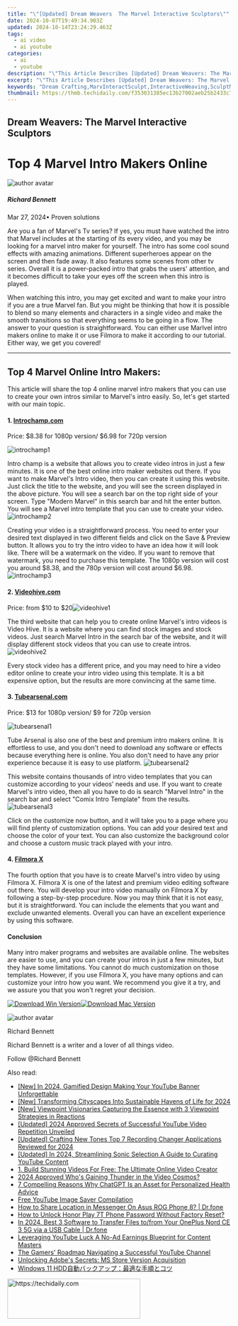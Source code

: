 ```yaml
---
title: "\"[Updated] Dream Weavers  The Marvel Interactive Sculptors\""
date: 2024-10-07T19:49:34.903Z
updated: 2024-10-14T23:24:29.463Z
tags:
  - ai video
  - ai youtube
categories:
  - ai
  - youtube
description: "\"This Article Describes [Updated] Dream Weavers: The Marvel Interactive Sculptors\""
excerpt: "\"This Article Describes [Updated] Dream Weavers: The Marvel Interactive Sculptors\""
keywords: "Dream Crafting,MarvInteractSculpt,InteractiveWeaving,SculptMastersDream,DreamArtisansMarvel,WeaveMakersInteractive,MarvelSculptorFantasy"
thumbnail: https://thmb.techidaily.com/f353031385ec13b27002aeb25b2433c7b7f2839e202aee43a31b71787185171a.jpg
---
```


## Dream Weavers: The Marvel Interactive Sculptors

# Top 4 Marvel Intro Makers Online

![author avatar](https://images.wondershare.com/filmora/article-images/richard-bennett.jpg)

##### Richard Bennett

 Mar 27, 2024• Proven solutions

Are you a fan of Marvel's Tv series? If yes, you must have watched the intro that Marvel includes at the starting of its every video, and you may be looking for a marvel intro maker for yourself. The intro has some cool sound effects with amazing animations. Different superheroes appear on the screen and then fade away. It also features some scenes from other tv series. Overall it is a power-packed intro that grabs the users' attention, and it becomes difficult to take your eyes off the screen when this intro is played.

When watching this intro, you may get excited and want to make your intro if you are a true Marvel fan. But you might be thinking that how it is possible to blend so many elements and characters in a single video and make the smooth transitions so that everything seems to be going in a flow. The answer to your question is straightforward. You can either use Marlvel intro makers online to make it or use Filmora to make it according to our tutorial. Either way, we get you covered!

---

## **Top 4 Marvel Online Intro Makers:**

This article will share the top 4 online marvel intro makers that you can use to create your own intros similar to Marvel's intro easily. So, let's get started with our main topic.

#### **1\.** [**Introchamp.com**](http://www.introchamp.com)

Price: $8.38 for 1080p version/ $6.98 for 720p version

 ![introchamp1](https://images.wondershare.com/filmora/article-images/introchamp1.png)

Intro champ is a website that allows you to create video intros in just a few minutes. It is one of the best online intro maker websites out there. If you want to make Marvel's Intro video, then you can create it using this website. Just click the title to the website, and you will see the screen displayed in the above picture. You will see a search bar on the top right side of your screen. Type "Modern Marvel" in this search bar and hit the enter button. You will see a Marvel intro template that you can use to create your video.![introchamp2](https://images.wondershare.com/filmora/article-images/introchamp2.png)

Creating your video is a straightforward process. You need to enter your desired text displayed in two different fields and click on the Save & Preview button. It allows you to try the intro video to have an idea how it will look like. There will be a watermark on the video. If you want to remove that watermark, you need to purchase this template. The 1080p version will cost you around $8.38, and the 780p version will cost around $6.98.![introchamp3](https://images.wondershare.com/filmora/article-images/introchamp3.png)

#### **2\.** [**Videohive.com**](https://videohive.net/)

Price: from $10 to $20![videohive1](https://images.wondershare.com/filmora/article-images/videohive1.png)

The third website that can help you to create online Marvel's intro videos is Video Hive. It is a website where you can find stock images and stock videos. Just search Marvel Intro in the search bar of the website, and it will display different stock videos that you can use to create intros. ![videohive2](https://images.wondershare.com/filmora/article-images/videohive2.png)

Every stock video has a different price, and you may need to hire a video editor online to create your intro video using this template. It is a bit expensive option, but the results are more convincing at the same time.

#### **3\.** [**Tubearsenal.com**](https://tubearsenal.com/)

Price: $13 for 1080p version/ $9 for 720p version

 ![tubearsenal1](https://images.wondershare.com/filmora/article-images/tubearsenal1.png)

Tube Arsenal is also one of the best and premium intro makers online. It is effortless to use, and you don't need to download any software or effects because everything here is online. You also don't need to have any prior experience because it is easy to use platform. ![tubearsenal2](https://images.wondershare.com/filmora/article-images/tubearsenal2.png)

This website contains thousands of intro video templates that you can customize according to your videos' needs and use. If you want to create Marvel's intro video, then all you have to do is search "Marvel Intro" in the search bar and select "Comix Intro Template" from the results.![tubearsenal3](https://images.wondershare.com/filmora/article-images/tubearsenal3.png)

Click on the customize now button, and it will take you to a page where you will find plenty of customization options. You can add your desired text and choose the color of your text. You can also customize the background color and choose a custom music track played with your intro.

#### **4\.** [**Filmora X**](https://tools.techidaily.com/wondershare/filmora/download/)

The fourth option that you have is to create Marvel's intro video by using Filmora X. Filmora X is one of the latest and premium video editing software out there. You will develop your intro video manually on Filmora X by following a step-by-step procedure. Now you may think that it is not easy, but it is straightforward. You can include the elements that you want and exclude unwanted elements. Overall you can have an excellent experience by using this software.

#### Conclusion

Many intro maker programs and websites are available online. The websites are easier to use, and you can create your intros in just a few minutes, but they have some limitations. You cannot do much customization on those templates. However, if you use Filmora X, you have many options and can customize your intro how you want. We recommend you give it a try, and we assure you that you won't regret your decision.

[![Download Win Version](https://images.wondershare.com/filmora/guide/download-btn-win.jpg)](https://tools.techidaily.com/wondershare/filmora/download/)[![Download Mac Version](https://images.wondershare.com/filmora/guide/download-btn-mac.jpg)](https://tools.techidaily.com/wondershare/filmora/download/)

![author avatar](https://images.wondershare.com/filmora/article-images/richard-bennett.jpg)

Richard Bennett

Richard Bennett is a writer and a lover of all things video.

Follow @Richard Bennett

<ins class="adsbygoogle"
     style="display:block"
     data-ad-format="autorelaxed"
     data-ad-client="ca-pub-7571918770474297"
     data-ad-slot="1223367746"></ins>

<ins class="adsbygoogle"
     style="display:block"
     data-ad-client="ca-pub-7571918770474297"
     data-ad-slot="8358498916"
     data-ad-format="auto"
     data-full-width-responsive="true"></ins>

<span class="atpl-alsoreadstyle">Also read:</span>
<div><ul>
<li><a href="https://youtube-zero.techidaily.com/n-2024-gamified-design-making-your-youtube-banner-unforgettable/"><u>[New] In 2024, Gamified Design Making Your YouTube Banner Unforgettable</u></a></li>
<li><a href="https://youtube-sure.techidaily.com/ransforming-cityscapes-into-sustainable-havens-of-life-for-2024/"><u>[New] Transforming Cityscapes Into Sustainable Havens of Life for 2024</u></a></li>
<li><a href="https://youtube-zero.techidaily.com/iewpoint-visionaries-capturing-the-essence-with-3-viewpoint-strategies-in-reactions/"><u>[New] Viewpoint Visionaries Capturing the Essence with 3 Viewpoint Strategies in Reactions</u></a></li>
<li><a href="https://youtube-zero.techidaily.com/ed-2024-approved-secrets-of-successful-youtube-video-repetition-unveiled/"><u>[Updated] 2024 Approved Secrets of Successful YouTube Video Repetition Unveiled</u></a></li>
<li><a href="https://screen-capture.techidaily.com/updated-crafting-new-tones-top-7-recording-changer-applications-reviewed-for-2024/"><u>[Updated] Crafting New Tones Top 7 Recording Changer Applications Reviewed for 2024</u></a></li>
<li><a href="https://youtube-zero.techidaily.com/ed-in-2024-streamlining-sonic-selection-a-guide-to-curating-youtube-content/"><u>[Updated] In 2024, Streamlining Sonic Selection A Guide to Curating YouTube Content</u></a></li>
<li><a href="https://blog-min.techidaily.com/1-build-stunning-videos-for-free-the-ultimate-online-video-creator/"><u>1. Build Stunning Videos For Free: The Ultimate Online Video Creator</u></a></li>
<li><a href="https://youtube-zero.techidaily.com/approved-whos-gaining-thunder-in-the-video-cosmos/"><u>2024 Approved Who's Gaining Thunder in the Video Cosmos?</u></a></li>
<li><a href="https://tech-haven.techidaily.com/7-compelling-reasons-why-chatgpt-is-an-asset-for-personalized-health-advice/"><u>7 Compelling Reasons Why ChatGPT Is an Asset for Personalized Health Advice</u></a></li>
<li><a href="https://youtube-zero.techidaily.com/youtube-image-saver-compilation/"><u>Free YouTube Image Saver Compilation</u></a></li>
<li><a href="https://fake-location.techidaily.com/how-to-share-location-in-messenger-on-asus-rog-phone-8-drfone-by-drfone-virtual-android/"><u>How to Share Location in Messenger On Asus ROG Phone 8? | Dr.fone</u></a></li>
<li><a href="https://unlock-android.techidaily.com/how-to-unlock-honor-play-7t-phone-password-without-factory-reset-by-drfone-android/"><u>How to Unlock Honor Play 7T Phone Password Without Factory Reset?</u></a></li>
<li><a href="https://android-transfer.techidaily.com/in-2024-best-3-software-to-transfer-files-tofrom-your-oneplus-nord-ce-3-5g-via-a-usb-cable-drfone-by-drfone-transfer-from-android-transfer-from-android/"><u>In 2024, Best 3 Software to Transfer Files to/from Your OnePlus Nord CE 3 5G via a USB Cable | Dr.fone</u></a></li>
<li><a href="https://youtube-zero.techidaily.com/aging-youtube-luck-a-no-ad-earnings-blueprint-for-content-masters/"><u>Leveraging YouTube Luck A No-Ad Earnings Blueprint for Content Masters</u></a></li>
<li><a href="https://youtube-zero.techidaily.com/amers-roadmap-navigating-a-successful-youtube-channel/"><u>The Gamers' Roadmap Navigating a Successful YouTube Channel</u></a></li>
<li><a href="https://win11-tips.techidaily.com/unlocking-adobes-secrets-ms-store-version-acquisition/"><u>Unlocking Adobe's Secrets: MS Store Version Acquisition</u></a></li>
<li><a href="https://win-fantastic.techidaily.com/1728485762988-windows-11-hdd/"><u>Windows 11 HDD自動バックアップ：最適な手順とコツ</u></a></li>
</ul></div>

<!-- affiliate ads begin -->
<a href="https://aligracehair.sjv.io/c/5597632/1948891/19272" target="_top" id="1948891">
  <img src="//a.impactradius-go.com/display-ad/19272-1948891" border="0" alt="https://techidaily.com" width="300" height="90"/>
</a>
<img height="0" width="0" src="https://aligracehair.sjv.io/i/5597632/1948891/19272" style="position:absolute;visibility:hidden;" border="0" />
<!-- affiliate ads end -->

